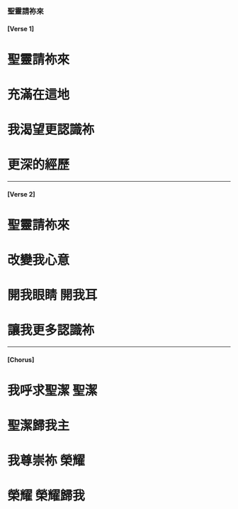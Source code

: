 ### 聖靈請祢來  
#### [Verse 1] 
# 聖靈請祢來
# 充滿在這地
# 我渴望更認識祢
# 更深的經歷

---

#### [Verse 2]
# 聖靈請祢來
# 改變我心意
# 開我眼睛 開我耳
# 讓我更多認識祢

---

#### [Chorus]
# 我呼求聖潔 聖潔
# 聖潔歸我主
# 我尊崇祢 榮耀
# 榮耀 榮耀歸我
